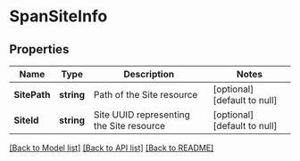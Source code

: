 # SpanSiteInfo

## Properties
Name | Type | Description | Notes
------------ | ------------- | ------------- | -------------
**SitePath** | **string** | Path of the Site resource  | [optional] [default to null]
**SiteId** | **string** | Site UUID representing the Site resource  | [optional] [default to null]

[[Back to Model list]](../README.md#documentation-for-models) [[Back to API list]](../README.md#documentation-for-api-endpoints) [[Back to README]](../README.md)

